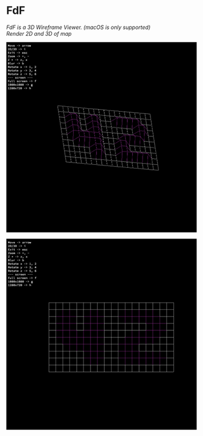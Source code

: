 # FdF

<em>FdF is a 3D Wireframe Viewer. (macOS is only supported) <br />
Render 2D and 3D of map </em>

![42 in 3D](./images/42_3d.png)

![42 in 2D](./images/42_2d.png)
